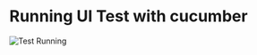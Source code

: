 # Running UI Test with cucumber

![Test Running](https://raw.githubusercontent.com/aditya-setyadi/gallery/muna/flutter-test/test/testRunning.gif)